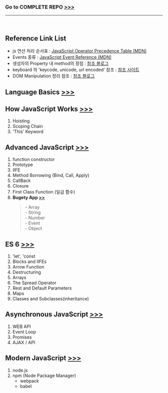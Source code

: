 <h3><b>Go to COMPLETE REPO</b> <a href="https://github.com/jonasschmedtmann/complete-javascript-course">>>></a></h3>
<hr/><br/>

<h2>Reference Link List</h2>
<ul>
    <li>
        js 연산 처리 순서표 : 
        <a href="https://developer.mozilla.org/en-US/docs/Web/JavaScript/Reference/Operators/Operator_Precedence">
            JavaScript Operator Precedence Table (MDN)
        </a> 
    </li>
    <li>
        Events 종류 : 
        <a href="https://developer.mozilla.org/en-US/docs/Web/Events">
            JavaScript Event Reference (MDN)
        </a> 
    </li>
    <li>
        생성자의 Property 내 method의 장점 :
        <a href="https://velog.io/@gtobio11/Javascript-Prototype-methods-vs-Object-methods">
         참조 블로그
        </a>
    </li>
    <li>
        keyboard 의 'keycode, unicode, url encoded' 참조 :
        <a href="http://keycodes.atjayjo.com/">
            참조 사이트
        </a>
    </li>
    <li>
        DOM Manipulation 정리 참조 :
        <a href="https://blog.garstasio.com/you-dont-need-jquery/dom-manipulation/">
            참조 블로그
        </a>
    </li>
</ul>

<h2>
    Language Basics
    <a href="2-JS-basics">
        >>>
    </a>
</h2>

<h2>
    How JavaScript Works
    <a href="3-how-JS-works">
        >>>
    </a>
</h2>
<ol>
    <li>
        Hoisting
    </li>
    <li>
        Scoping Chain
    </li>
    <li>
        'This' Keyword
    </li>
</ol>    

<h2>
    Advanced JavaScript
    <a href="5-advanced-JS">
        >>>
    </a>
</h2>
<ol>
    <li>
        function constructor
    </li>
    <li>
        Prototype
    </li>
    <li>
        IIFE
    </li>
    <li>
        Method Borrowing (Bind, Call, Apply)
    </li>
    <li>
        CallBack
    </li>
    <li>
        Closure
    </li>
    <li>
        First Class Function (일급 함수)
    </li>
    <li>
        <strong>Bugety App <a href="6-budgety">>></a></strong>
        <BlockQuote>
            - Array<br/>
            - String<br/>
            - Number<br/>
            - Event<br/>
            - Object<br/>
        </BlockQuote>
    </li>
</ol>

<h2>
    ES 6
    <a href="7-ES6">
        >>>
    </a>
</h2>
<ol>
    <li>'let', 'const</li>
    <li>Blocks and IIFEs</li>
    <li>Arrow Function</li>
    <li>Destructuring</li>
    <li>Arrays</li>
    <li>The Spread Operator</li>
    <li>Rest and Default Parameters</li>
    <li>Maps</li>
    <li>Classes and Subclasses(inheritance)</li>
</ol>

<h2>
    Asynchronous JavaScript
    <a href="8-asynchronous-JS">
        >>>
    </a>
</h2>
<ol>
    <li>WEB API</li>
    <li>Event Loop</li>
    <li>Promises</li>
    <li>AJAX / API</li>
</ol>

## Modern JavaScript [>>>](9-forkify)
1. node.js
2. npm (Node Package Manager)
    - webpack
    - babel 